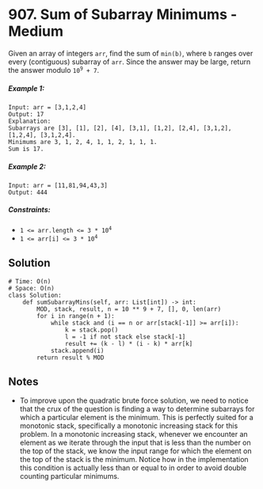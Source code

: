 # 907. Sum of Subarray Minimums - Medium

Given an array of integers `arr`, find the sum of `min(b)`, where `b` ranges over every (contiguous) subarray of `arr`. Since the answer may be large, return the answer modulo <code>10<sup>9</sup> + 7</code>.

##### Example 1:

```
Input: arr = [3,1,2,4]
Output: 17
Explanation: 
Subarrays are [3], [1], [2], [4], [3,1], [1,2], [2,4], [3,1,2], [1,2,4], [3,1,2,4]. 
Minimums are 3, 1, 2, 4, 1, 1, 2, 1, 1, 1.
Sum is 17.
```

##### Example 2:

```
Input: arr = [11,81,94,43,3]
Output: 444
```

##### Constraints:

- <code>1 <= arr.length <= 3 * 10<sup>4</sup></code>
- <code>1 <= arr[i] <= 3 * 10<sup>4</sup></code>

## Solution

```
# Time: O(n)
# Space: O(n)
class Solution:
    def sumSubarrayMins(self, arr: List[int]) -> int:
        MOD, stack, result, n = 10 ** 9 + 7, [], 0, len(arr)
        for i in range(n + 1):
            while stack and (i == n or arr[stack[-1]] >= arr[i]):
                k = stack.pop()
                l = -1 if not stack else stack[-1]
                result += (k - l) * (i - k) * arr[k]
            stack.append(i)
        return result % MOD
```

## Notes
- To improve upon the quadratic brute force solution, we need to notice that the crux of the question is finding a way to determine subarrays for which a particular element is the minimum. This is perfectly suited for a monotonic stack, specifically a monotonic increasing stack for this problem. In a monotonic increasing stack, whenever we encounter an element as we iterate through the input that is less than the number on the top of the stack, we know the input range for which the element on the top of the stack is the minimum. Notice how in the implementation this condition is actually less than or equal to in order to avoid double counting particular minimums.